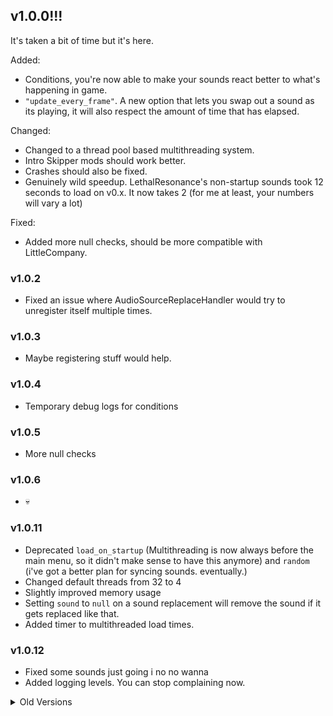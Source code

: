 ## v1.0.0!!!
It's taken a bit of time but it's here.

Added:
- Conditions, you're now able to make your sounds react better to what's happening in game.
- `"update_every_frame"`. A new option that lets you swap out a sound as its playing, it will also respect the amount of time that has elapsed.

Changed:
- Changed to a thread pool based multithreading system.
 - Intro Skipper mods should work better.
 - Crashes should also be fixed.
 - Genuinely wild speedup. LethalResonance's non-startup sounds took 12 seconds to load on v0.x. It now takes 2 (for me at least, your numbers will vary a lot)

Fixed:
- Added more null checks, should be more compatible with LittleCompany.

### v1.0.2
- Fixed an issue where AudioSourceReplaceHandler would try to unregister itself multiple times.

### v1.0.3
- Maybe registering stuff would help.

### v1.0.4
- Temporary debug logs for conditions

### v1.0.5
- More null checks

### v1.0.6
- :skull:

### v1.0.11
- Deprecated `load_on_startup` (Multithreading is now always before the main menu, so it didn't make sense to have this anymore) and `random` (i've got a better plan for syncing sounds. eventually.)
- Changed default threads from 32 to 4
- Slightly improved memory usage
- Setting `sound` to `null` on a sound replacement will remove the sound if it gets replaced like that.
- Added timer to multithreaded load times.

### v1.0.12
- Fixed some sounds just going i no no wanna
- Added logging levels. You can stop complaining now.

<details>
<summary>Old Versions</summary>

## v0.1
- Added basic condition system
- Added support for soundpacks to have custom configs
- Fixed an issue where the voice chat could have been broken (seems to work now).

## v0.1.1
- Fixed an issue where the ship thrusters were silent
- More processing done on matching strings: `Flame (3):ThrusterCloseAudio (1):ShipThrusterClose` to `Flame:ThrusterCloseAudio:ShipThrusterClose`

## v0.1.2
- Fixed an issue where if two sound replacers replaced a sound *and* the one that loaded first was disabled due to a config, the second enabled one couldn't play

## v0.1.3
- Finally fixed the changelog not being placed correctly on the mod page
- Put a quick warning message for advanced company users.

## v0.0
- Inital release

### v0.0.2
- Fixed an issue where debug logs were happening twice
- Fixed an issue where `Ship3dSFX` wasn't being picked up correctly

### v0.0.3
- Fixed an issue where soundpacks wouldn't load if they were unpacked by a mod manager

</details>